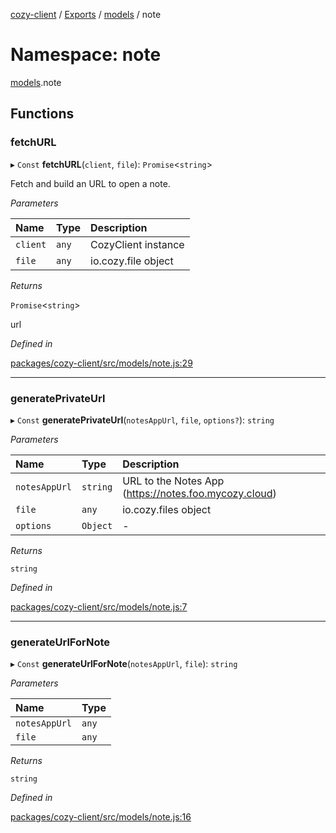 [cozy-client](../README.md) / [Exports](../modules.md) / [models](models.md) / note

# Namespace: note

[models](models.md).note

## Functions

### fetchURL

▸ `Const` **fetchURL**(`client`, `file`): `Promise`<`string`>

Fetch and build an URL to open a note.

*Parameters*

| Name | Type | Description |
| :------ | :------ | :------ |
| `client` | `any` | CozyClient instance |
| `file` | `any` | io.cozy.file object |

*Returns*

`Promise`<`string`>

url

*Defined in*

[packages/cozy-client/src/models/note.js:29](https://github.com/cozy/cozy-client/blob/master/packages/cozy-client/src/models/note.js#L29)

***

### generatePrivateUrl

▸ `Const` **generatePrivateUrl**(`notesAppUrl`, `file`, `options?`): `string`

*Parameters*

| Name | Type | Description |
| :------ | :------ | :------ |
| `notesAppUrl` | `string` | URL to the Notes App (https://notes.foo.mycozy.cloud) |
| `file` | `any` | io.cozy.files object |
| `options` | `Object` | - |

*Returns*

`string`

*Defined in*

[packages/cozy-client/src/models/note.js:7](https://github.com/cozy/cozy-client/blob/master/packages/cozy-client/src/models/note.js#L7)

***

### generateUrlForNote

▸ `Const` **generateUrlForNote**(`notesAppUrl`, `file`): `string`

*Parameters*

| Name | Type |
| :------ | :------ |
| `notesAppUrl` | `any` |
| `file` | `any` |

*Returns*

`string`

*Defined in*

[packages/cozy-client/src/models/note.js:16](https://github.com/cozy/cozy-client/blob/master/packages/cozy-client/src/models/note.js#L16)
